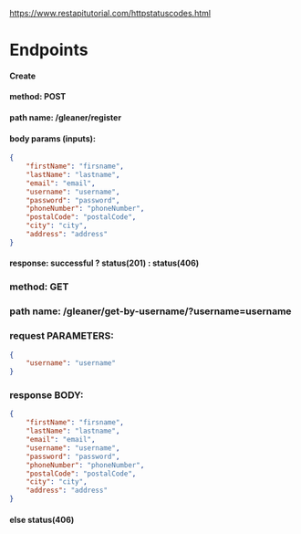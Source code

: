 https://www.restapitutorial.com/httpstatuscodes.html
# Endpoints

#### Create
#### method: POST
#### path name: /gleaner/register
#### body params (inputs): 
```JSON
{
    "firstName": "firsname",
    "lastName": "lastname",
    "email": "email",
    "username": "username",
    "password": "password",
    "phoneNumber": "phoneNumber",
    "postalCode": "postalCode",
    "city": "city",
    "address": "address"
}
```


#### response: successful ? status(201) : status(406)

### method: GET
### path name: /gleaner/get-by-username/?username=username
### request PARAMETERS:
```JSON
{
    "username": "username"
}
```
### response BODY:
```JSON
{
    "firstName": "firsname",
    "lastName": "lastname",
    "email": "email",
    "username": "username",
    "password": "password",
    "phoneNumber": "phoneNumber",
    "postalCode": "postalCode",
    "city": "city",
    "address": "address"
}
```
#### else status(406)
